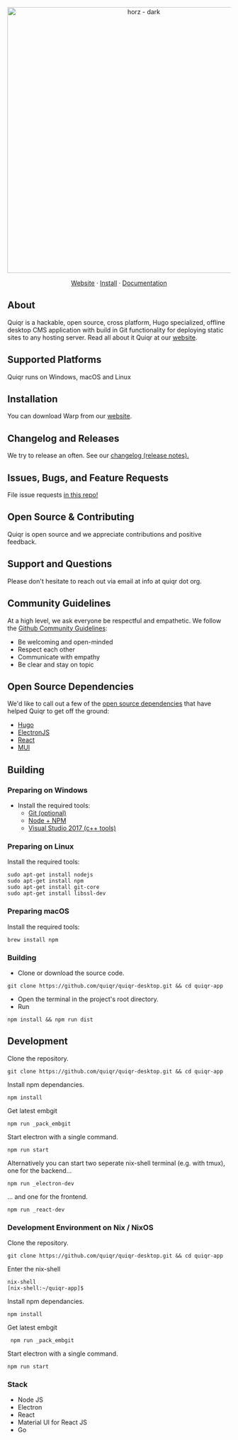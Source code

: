 <p align="center">
    <a href="https://quiqr.org">
    <img width="600" alt="horz - dark" src="https://open.quiqr.org/images/logo-nav.svg">
    </a>
</p>

<p align="center">
  <a href="https://quiqr.org">Website</a>
  ·
  <a href="https://book.quiqr.org/docs/10-getting-started/01.installation/">Install</a>
  ·
  <a href="https://book.quiqr.org">Documentation</a>
</p>

## About

Quiqr is a hackable, open source, cross platform, Hugo specialized, offline
desktop CMS application with build in Git functionality for deploying static
sites to any hosting server. Read all about it Quiqr at our [website](<https://quiqr.org>).


## Supported Platforms

Quiqr runs on Windows, macOS and Linux

## Installation

You can download Warp from our [website](<https://quiqr.org>).

## Changelog and Releases

We try to release an often. See our [changelog (release notes).](https://github.com/quiqr/quiqr-desktop/blob/main/CHANGELOG.md)

## Issues, Bugs, and Feature Requests

File issue requests [in this repo!](https://github.com/quiqr/quiqr-desktop/issues/new/choose)

<!--We kindly ask that you please use our issue templates to make the issues easier to track for our team.-->

## Open Source & Contributing

Quiqr is open source and we appreciate contributions and positive feedback.

## Support and Questions

<!--

1. See our [docs](https://docs.warp.dev/help/known-issues) for a walkthrough of the features within our app.
2. Join our [Discord](https://discord.gg/warpdotdev) to chat with other users and get immediate help with members of the Warp team.

-->

Please don't hesitate to reach out via email at info at quiqr dot org.

## Community Guidelines

At a high level, we ask everyone be respectful and empathetic. We follow the
[Github Community
Guidelines](https://docs.github.com/en/github/site-policy/github-community-guidelines):

* Be welcoming and open-minded
* Respect each other
* Communicate with empathy
* Be clear and stay on topic

## Open Source Dependencies

We'd like to call out a few of the [open source
dependencies](https://github.com/quiqr/quiqr-desktop/blob/main/ThirdPartyNotices.txt)
that have helped Quiqr to get off the ground:

* [Hugo](https://gohugo.io/)
* [ElectronJS](https://www.electronjs.org/)
* [React](https://reactjs.org/)
* [MUI](https://mui.com/)


## Building

###  Preparing on Windows

* Install the required tools:
  * [Git (optional)](https://nodejs.org/en/download/)
  * [Node + NPM](https://nodejs.org/en/download/)
  * [Visual Studio 2017 (c++ tools)](//docs.microsoft.com/pt-br/visualstudio/)

###  Preparing on Linux

Install the required tools:

```
sudo apt-get install nodejs
sudo apt-get install npm
sudo apt-get install git-core
sudo apt-get install libssl-dev
```

### Preparing macOS

Install the required tools:

```
brew install npm
```

### Building

* Clone or download the source code.

```
git clone https://github.com/quiqr/quiqr-desktop.git && cd quiqr-app
```

* Open the terminal in the project's root directory.
* Run

```
npm install && npm run dist
```

## Development

Clone the repository.

```
git clone https://github.com/quiqr/quiqr-desktop.git && cd quiqr-app
```

Install npm dependancies.

```
npm install
```

Get latest embgit

```
npm run _pack_embgit
```

Start electron with a single command.

```
npm run start
```

Alternatively you can start two seperate nix-shell terminal (e.g. with tmux),
one for the backend...

```
npm run _electron-dev
```

... and one for the frontend.

```
npm run _react-dev
```


### Development Environment on Nix / NixOS

Clone the repository.

```
git clone https://github.com/quiqr/quiqr-desktop.git && cd quiqr-app
```

Enter the nix-shell

```
nix-shell
[nix-shell:~/quiqr-app]$
```

Install npm dependancies.

```
npm install
```

Get latest embgit

``` npm run _pack_embgit```

Start electron with a single command.

```
npm run start
```

### Stack

* Node JS
* Electron
* React
* Material UI for React JS
* Go
